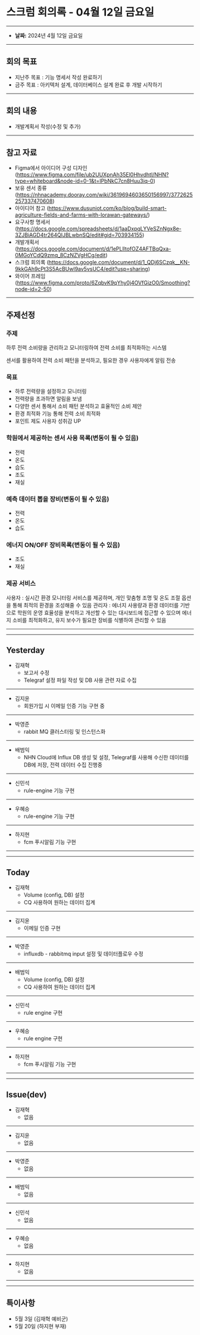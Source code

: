 # 스크럼 회의록 - 04월 12일 금요일

---

- **날짜:** 2024년 4월 12일 금요일

---
## 회의 목표
- 지난주 목표 : 기능 명세서 작성 완료하기
- 금주 목표 : 아키텍처 설계, 데이터베이스 설계 완료 후 개발 시작하기

---
## 회의 내용
- 개발계획서 작성(수정 및 추가)

---
## 참고 자료
- Figma에서 아이디어 구성 디자인 (https://www.figma.com/file/ub2UUXpnAh35El0Hhvdhtl/NHN?type=whiteboard&node-id=0-1&t=IPbNkC7cn8Huu3iq-0)
- 보유 센서 종류 (https://nhnacademy.dooray.com/wiki/3619694603650156997/3772625257337470608)
- 아이디어 참고 (https://www.dusuniot.com/ko/blog/build-smart-agriculture-fields-and-farms-with-lorawan-gateways/)
- 요구사항 명세서 (https://docs.google.com/spreadsheets/d/1aaDxpqLYVeSZnNgx8e-3ZJBiAGD4tr264QIJBLwbnSQ/edit#gid=703934155)
- 개발개획서 (https://docs.google.com/document/d/1ePLlltofOZ4AFTBqQxa-0MGoYCdQ9zmq_8CzNZVgHCg/edit)
- 스크럼 회의록 (https://docs.google.com/document/d/1_QDj6SCzqk__KN-9kkGAh9cPt3S5AcBUwl9av5vsUC4/edit?usp=sharing)
- 와이어 프레임 (https://www.figma.com/proto/6ZqbvK9qYhy0j4OVfGizO0/Smoothing?node-id=2-50)
---
## 주제선정
### 주제

하루 전력 소비량을 관리하고 모니터링하여 전력 소비를 최적화하는 시스템

센서를 활용하여 전력 소비 패턴을 분석하고, 필요한 경우 사용자에게 알림 전송

### 목표

- 하루 전력량을 설정하고 모니터링
- 전력량을 초과하면 알림을 보냄
- 다양한 센서 통해서 소비 패턴 분석하고 효율적인 소비 제안
- 환경 최적화 기능 통해 전력 소비 최적화
- 포인트 제도 사용자 성취감 UP

### 학원에서 제공하는 센서 사용 목록(변동이 될 수 있음)

- 전력
- 온도
- 습도
- 조도
- 재실

### 예측 데이터 뽑을 장비(변동이 될 수 있음)

- 전력
- 온도
- 습도

### 에너지 ON/OFF 장비목록(변동이 될 수 있음)

- 조도
- 재실

### 제공 서비스
사용자 : 실시간 환경 모니터링 서비스를 제공하며, 개인 맞춤형 조명 및 온도 조절 옵션을 통해 최적의 환경을 조성해줄 수 있음
관리자 : 에너지 사용량과 환경 데이터를 기반으로 학원의 운영 효율성을 분석하고 개선할 수 있는 대시보드에 접근할 수 있으며 에너지 소비를 최적화하고, 유지 보수가 필요한 장비를 식별하여 관리할 수 있음

---

---
## Yesterday
- 김재혁
  - 보고서 수정
  - Telegraf 설정 파일 작성 및 DB 사용 관련 자료 수집
---

- 김지윤 
  - 회원가입 시 이메일 인증 기능 구현 중
---

- 박영준
  - rabbit MQ 클러스터링 및 인스턴스화
---

- 배범익
  - NHN Cloud에 Influx DB 생성 및 설정, Telegraf를 사용해 수신한 데이터를
    DB에 저장, 전력 데이터 수집 진행중
---

- 신민석
  - rule-engine 기능 구현
---

- 우혜승
  - rule-engine 기능 구현
---

- 하지현
  - fcm 푸시알림 기능 구현
---


---
## Today
- 김재혁
  - Volume (config, DB) 설정
  - CQ 사용하여 원하는 데이터 집계
---

- 김지윤
  - 이메일 인증 구현
---

- 박영준
  -  influxdb - rabbitmq input 설정 및 데이터플로우 수정
---

- 배범익
  - Volume (config, DB) 설정
  - CQ 사용하여 원하는 데이터 집계
---

- 신민석
  - rule engine 구현
---

- 우혜승
  - rule engine 구현
---

- 하지현
  - fcm 푸시알림 기능 구현
---


---
## Issue(dev)
- 김재혁
  - 없음
---
- 김지윤
  - 없음
---
- 박영준
  - 없음
---
- 배범익
  - 없음
---
- 신민석
  - 없음
---
- 우혜승
  - 없음
---
- 하지현
  - 없음

---


--- 
## 특이사항

- 5월 3일 (김재혁 예비군)
- 5월 20일 (하지현 부재)
